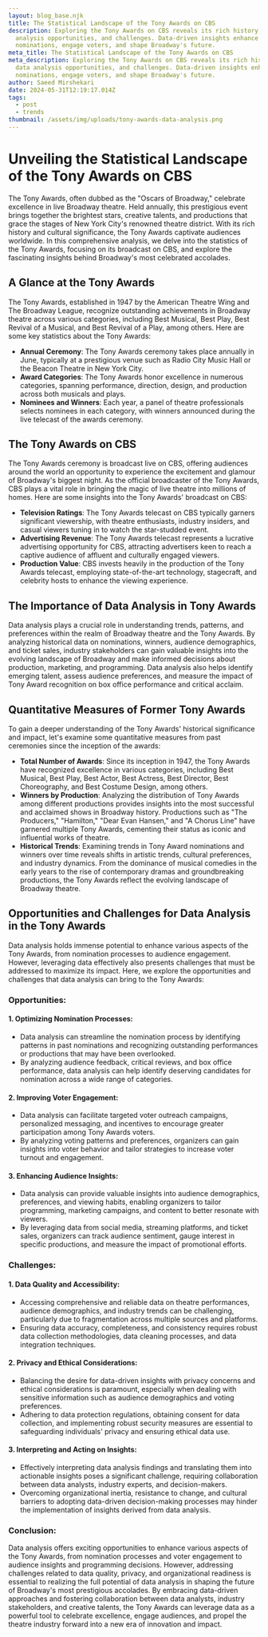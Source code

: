 ```yaml
---
layout: blog_base.njk
title: The Statistical Landscape of the Tony Awards on CBS
description: Exploring the Tony Awards on CBS reveals its rich history, data
  analysis opportunities, and challenges. Data-driven insights enhance
  nominations, engage voters, and shape Broadway's future.
meta_title: The Statistical Landscape of the Tony Awards on CBS
meta_description: Exploring the Tony Awards on CBS reveals its rich history,
  data analysis opportunities, and challenges. Data-driven insights enhance
  nominations, engage voters, and shape Broadway's future.
author: Saeed Mirshekari
date: 2024-05-31T12:19:17.014Z
tags:
  - post
  - trends
thumbnail: /assets/img/uploads/tony-awards-data-analysis.png
---
```

# Unveiling the Statistical Landscape of the Tony Awards on CBS

The Tony Awards, often dubbed as the "Oscars of Broadway," celebrate excellence in live Broadway theatre. Held annually, this prestigious event brings together the brightest stars, creative talents, and productions that grace the stages of New York City's renowned theatre district. With its rich history and cultural significance, the Tony Awards captivate audiences worldwide. In this comprehensive analysis, we delve into the statistics of the Tony Awards, focusing on its broadcast on CBS, and explore the fascinating insights behind Broadway's most celebrated accolades.

## A Glance at the Tony Awards

The Tony Awards, established in 1947 by the American Theatre Wing and The Broadway League, recognize outstanding achievements in Broadway theatre across various categories, including Best Musical, Best Play, Best Revival of a Musical, and Best Revival of a Play, among others. Here are some key statistics about the Tony Awards:

- **Annual Ceremony**: The Tony Awards ceremony takes place annually in June, typically at a prestigious venue such as Radio City Music Hall or the Beacon Theatre in New York City.
- **Award Categories**: The Tony Awards honor excellence in numerous categories, spanning performance, direction, design, and production across both musicals and plays.
- **Nominees and Winners**: Each year, a panel of theatre professionals selects nominees in each category, with winners announced during the live telecast of the awards ceremony.

## The Tony Awards on CBS

The Tony Awards ceremony is broadcast live on CBS, offering audiences around the world an opportunity to experience the excitement and glamour of Broadway's biggest night. As the official broadcaster of the Tony Awards, CBS plays a vital role in bringing the magic of live theatre into millions of homes. Here are some insights into the Tony Awards' broadcast on CBS:

- **Television Ratings**: The Tony Awards telecast on CBS typically garners significant viewership, with theatre enthusiasts, industry insiders, and casual viewers tuning in to watch the star-studded event.
- **Advertising Revenue**: The Tony Awards telecast represents a lucrative advertising opportunity for CBS, attracting advertisers keen to reach a captive audience of affluent and culturally engaged viewers.
- **Production Value**: CBS invests heavily in the production of the Tony Awards telecast, employing state-of-the-art technology, stagecraft, and celebrity hosts to enhance the viewing experience.

## The Importance of Data Analysis in Tony Awards

Data analysis plays a crucial role in understanding trends, patterns, and preferences within the realm of Broadway theatre and the Tony Awards. By analyzing historical data on nominations, winners, audience demographics, and ticket sales, industry stakeholders can gain valuable insights into the evolving landscape of Broadway and make informed decisions about production, marketing, and programming. Data analysis also helps identify emerging talent, assess audience preferences, and measure the impact of Tony Award recognition on box office performance and critical acclaim.

## Quantitative Measures of Former Tony Awards

To gain a deeper understanding of the Tony Awards' historical significance and impact, let's examine some quantitative measures from past ceremonies since the inception of the awards:

- **Total Number of Awards**: Since its inception in 1947, the Tony Awards have recognized excellence in various categories, including Best Musical, Best Play, Best Actor, Best Actress, Best Director, Best Choreography, and Best Costume Design, among others.
- **Winners by Production**: Analyzing the distribution of Tony Awards among different productions provides insights into the most successful and acclaimed shows in Broadway history. Productions such as "The Producers," "Hamilton," "Dear Evan Hansen," and "A Chorus Line" have garnered multiple Tony Awards, cementing their status as iconic and influential works of theatre.
- **Historical Trends**: Examining trends in Tony Award nominations and winners over time reveals shifts in artistic trends, cultural preferences, and industry dynamics. From the dominance of musical comedies in the early years to the rise of contemporary dramas and groundbreaking productions, the Tony Awards reflect the evolving landscape of Broadway theatre.

## Opportunities and Challenges for Data Analysis in the Tony Awards

Data analysis holds immense potential to enhance various aspects of the Tony Awards, from nomination processes to audience engagement. However, leveraging data effectively also presents challenges that must be addressed to maximize its impact. Here, we explore the opportunities and challenges that data analysis can bring to the Tony Awards:

### Opportunities:

#### 1. **Optimizing Nomination Processes**:
   - Data analysis can streamline the nomination process by identifying patterns in past nominations and recognizing outstanding performances or productions that may have been overlooked.
   - By analyzing audience feedback, critical reviews, and box office performance, data analysis can help identify deserving candidates for nomination across a wide range of categories.

#### 2. **Improving Voter Engagement**:
   - Data analysis can facilitate targeted voter outreach campaigns, personalized messaging, and incentives to encourage greater participation among Tony Awards voters.
   - By analyzing voting patterns and preferences, organizers can gain insights into voter behavior and tailor strategies to increase voter turnout and engagement.

#### 3. **Enhancing Audience Insights**:
   - Data analysis can provide valuable insights into audience demographics, preferences, and viewing habits, enabling organizers to tailor programming, marketing campaigns, and content to better resonate with viewers.
   - By leveraging data from social media, streaming platforms, and ticket sales, organizers can track audience sentiment, gauge interest in specific productions, and measure the impact of promotional efforts.

### Challenges:

#### 1. **Data Quality and Accessibility**:
   - Accessing comprehensive and reliable data on theatre performances, audience demographics, and industry trends can be challenging, particularly due to fragmentation across multiple sources and platforms.
   - Ensuring data accuracy, completeness, and consistency requires robust data collection methodologies, data cleaning processes, and data integration techniques.

#### 2. **Privacy and Ethical Considerations**:
   - Balancing the desire for data-driven insights with privacy concerns and ethical considerations is paramount, especially when dealing with sensitive information such as audience demographics and voting preferences.
   - Adhering to data protection regulations, obtaining consent for data collection, and implementing robust security measures are essential to safeguarding individuals' privacy and ensuring ethical data use.

#### 3. **Interpreting and Acting on Insights**:
   - Effectively interpreting data analysis findings and translating them into actionable insights poses a significant challenge, requiring collaboration between data analysts, industry experts, and decision-makers.
   - Overcoming organizational inertia, resistance to change, and cultural barriers to adopting data-driven decision-making processes may hinder the implementation of insights derived from data analysis.

### Conclusion:

Data analysis offers exciting opportunities to enhance various aspects of the Tony Awards, from nomination processes and voter engagement to audience insights and programming decisions. However, addressing challenges related to data quality, privacy, and organizational readiness is essential to realizing the full potential of data analysis in shaping the future of Broadway's most prestigious accolades. By embracing data-driven approaches and fostering collaboration between data analysts, industry stakeholders, and creative talents, the Tony Awards can leverage data as a powerful tool to celebrate excellence, engage audiences, and propel the theatre industry forward into a new era of innovation and impact.